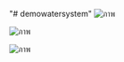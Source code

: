 "# demowatersystem" 
![ภาพ](https://github.com/user-attachments/assets/2a00cb98-813d-4986-b45b-1020a0254142)

![ภาพ](https://github.com/user-attachments/assets/23b72408-f621-48cd-a18f-080e0daed381)

![ภาพ](https://github.com/user-attachments/assets/cac6d56b-7d7c-4b18-bf5c-7e1062cbe0ad)


